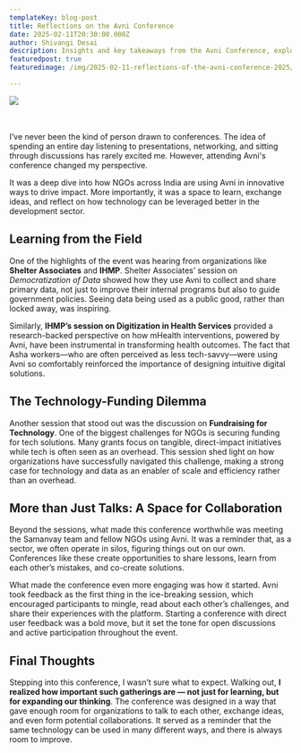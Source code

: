 ```yaml
---
templateKey: blog-post
title: Reflections on the Avni Conference
date: 2025-02-11T20:30:00.000Z
author: Shivangi Desai
description: Insights and key takeaways from the Avni Conference, exploring how technology empowers NGOs
featuredpost: true
featuredimage: /img/2025-02-11-reflections-of-the-avni-conference-2025/collage.webp

---
```


<div style="padding-bottom: 48px">
    <img src="/img/2025-02-11-reflections-of-the-avni-conference-2025/collage.webp">
</div>
I’ve never been the kind of person drawn to conferences. The idea of spending an entire day listening to presentations, networking, and sitting through discussions has rarely excited me. However, attending Avni's conference changed my perspective.

It was a deep dive into how NGOs across India are using Avni in innovative ways to drive impact. More importantly, it was a space to learn, exchange ideas, and reflect on how technology can be leveraged better in the development sector.

## Learning from the Field

One of the highlights of the event was hearing from organizations like **Shelter Associates** and **IHMP**. Shelter Associates’ session on *Democratization of Data* showed how they use Avni to collect and share primary data, not just to improve their internal programs but also to guide government policies. Seeing data being used as a public good, rather than locked away, was inspiring.

Similarly, **IHMP’s session on Digitization in Health Services** provided a research-backed perspective on how mHealth interventions, powered by Avni, have been instrumental in transforming health outcomes. The fact that Asha workers—who are often perceived as less tech-savvy—were using Avni so comfortably reinforced the importance of designing intuitive digital solutions.

## The Technology-Funding Dilemma

Another session that stood out was the discussion on **Fundraising for Technology**. One of the biggest challenges for NGOs is securing funding for tech solutions. Many grants focus on tangible, direct-impact initiatives while tech is often seen as an overhead. This session shed light on how organizations have successfully navigated this challenge, making a strong case for technology and data as an enabler of scale and efficiency rather than an overhead.

## More than Just Talks: A Space for Collaboration

Beyond the sessions, what made this conference worthwhile was meeting the Samanvay team and fellow NGOs using Avni. It was a reminder that, as a sector, we often operate in silos, figuring things out on our own. Conferences like these create opportunities to share lessons, learn from each other’s mistakes, and co-create solutions.

What made the conference even more engaging was how it started. Avni took feedback as the first thing in the ice-breaking session, which encouraged participants to mingle, read about each other’s challenges, and share their experiences with the platform. Starting a conference with direct user feedback was a bold move, but it set the tone for open discussions and active participation throughout the event.

## Final Thoughts

Stepping into this conference, I wasn’t sure what to expect. Walking out, **I realized how important such gatherings are — not just for learning, but for expanding our thinking**. The conference was designed in a way that gave enough room for organizations to talk to each other, exchange ideas, and even form potential collaborations. It served as a reminder that the same technology can be used in many different ways, and there is always room to improve.

<br>
<br>
